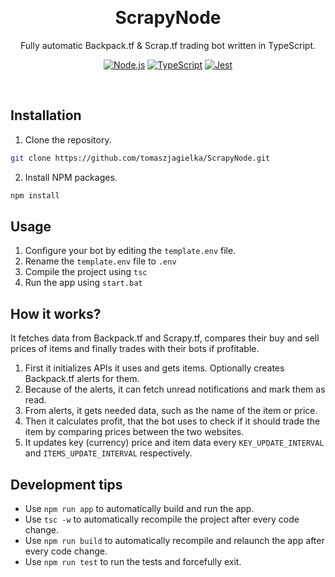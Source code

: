 <br><h1 align="center">ScrapyNode</h1>
<p align="center">
Fully automatic Backpack.tf & Scrap.tf trading bot written in TypeScript.<br>
</p>
<p align="center">
  <a href="https://nodejs.org/"><img src="https://img.shields.io/badge/%20-Node.js-forestgreen?logo=nodedotjs&logoColor=white" alt="Node.js"></a>
  <a href="https://www.typescriptlang.org/"><img src="https://img.shields.io/badge/%20-TypeScript-%233178C6?logo=typescript&logoColor=white" alt="TypeScript"></a>
  <a href="https://jestjs.io/"><img src="https://img.shields.io/badge/%20-Jest-%23C21325?logo=jest" alt="Jest"></a>
</p><br>

## Installation
1. Clone the repository.
 ```sh
 git clone https://github.com/tomaszjagielka/ScrapyNode.git
 ```
 2. Install NPM packages.
 ```sh
 npm install
 ```
 
 ## Usage
 1. Configure your bot by editing the `template.env` file.
 2. Rename the `template.env` file to `.env`
 3. Compile the project using `tsc`
 4. Run the app using `start.bat`

 ## How it works?
It fetches data from Backpack.tf and Scrapy.tf, compares their buy and sell prices of items and finally trades with their bots if profitable.

1. First it initializes APIs it uses and gets items. Optionally creates Backpack.tf alerts for them.
2. Because of the alerts, it can fetch unread notifications and mark them as read.
3. From alerts, it gets needed data, such as the name of the item or price.
4. Then it calculates profit, that the bot uses to check if it should trade the item by comparing prices between the two websites.
5. It updates key (currency) price and item data every `KEY_UPDATE_INTERVAL` and `ITEMS_UPDATE_INTERVAL` respectively.

## Development tips
* Use `npm run app` to automatically build and run the app.
* Use `tsc -w` to automatically recompile the project after every code change.
* Use `npm run build` to automatically recompile and relaunch the app after every code change.
* Use `npm run test` to run the tests and forcefully exit.
